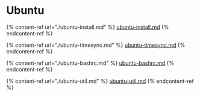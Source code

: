 # Ubuntu

{% content-ref url="./ubuntu-install.md" %}
[ubuntu-install.md](./ubuntu-install.md)
{% endcontent-ref %}



{% content-ref url="./ubuntu-timesync.md" %}
[ubuntu-timesync.md](./ubuntu-timesync.md)
{% endcontent-ref %}



{% content-ref url="./ubuntu-bashrc.md" %}
[ubuntu-bashrc.md](./ubuntu-bashrc.md)
{% endcontent-ref %}



{% content-ref url="./ubuntu-util.md" %}
[ubuntu-util.md](./ubuntu-util.md)
{% endcontent-ref %}

